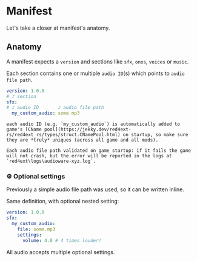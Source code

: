 # Manifest

Let's take a closer at manifest's anatomy.

## Anatomy

A manifest expects a `version` and sections like `sfx`, `onos`, `voices` or `music`.

Each section contains one or multiple `audio ID`(s) which points to `audio file path`.

```yml
version: 1.0.0
# ⮦ section
sfx:
# ⮦ audio ID       ⮦ audio file path
  my_custom_audio: some.mp3
```

```admonish danger
each audio ID (e.g. `my_custom_audio`) is automatically added to game's [CName pool](https://jekky.dev/red4ext-rs/red4ext_rs/types/struct.CNamePool.html) on startup, so make sure they are *truly* uniques (across all game and all mods).
```
```admonish warning
Each audio file path validated on game startup: if it fails the game will not crash, but the error will be reported in the logs at `red4ext\logs\audioware-xyz.log`.
```

### ⚙️ Optional settings

Previously a simple audio file path was used, so it can be written inline.

Same definition, with optional nested setting:

```yml
version: 1.0.0
sfx:
  my_custom_audio:
    file: some.mp3 
    settings:
      volume: 4.0 # 4 times louder!
```

All audio accepts multiple optional settings.

